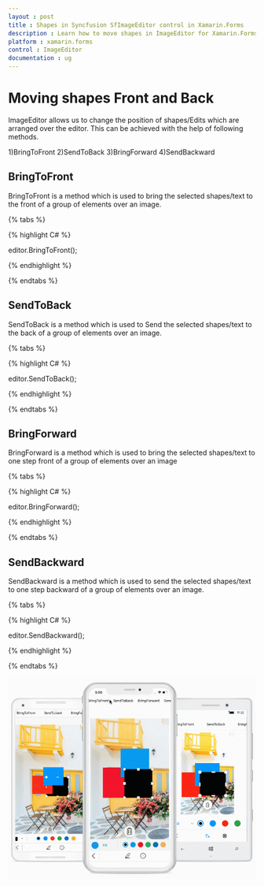 ```yaml
---
layout : post
title : Shapes in Syncfusion SfImageEditor control in Xamarin.Forms
description : Learn how to move shapes in ImageEditor for Xamarin.Forms
platform : xamarin.forms
control : ImageEditor
documentation : ug
---
```


# Moving shapes Front and Back

ImageEditor allows us to change the position of shapes/Edits which are arranged over the editor. This can be achieved with the help of following methods. 

1)BringToFront
2)SendToBack
3)BringForward
4)SendBackward

## BringToFront

BringToFront is a method which is used to bring the selected shapes/text to the front of a group of elements over an image.

{% tabs %}

{% highlight C# %}

   editor.BringToFront();

{% endhighlight %}

{% endtabs %}

## SendToBack

SendToBack is a method which is used to Send the selected shapes/text to the back of a group of elements over an image.

{% tabs %}

{% highlight C# %}

   editor.SendToBack();

{% endhighlight %}

{% endtabs %}

## BringForward

BringForward is a method which is used to bring the selected shapes/text to one step front of a group of elements over an image

{% tabs %}

{% highlight C# %}

   editor.BringForward();

{% endhighlight %}

{% endtabs %}

## SendBackward

SendBackward is a method which is used to send the selected shapes/text to one step backward of a group of elements over an image.

{% tabs %}

{% highlight C# %}

   editor.SendBackward();

{% endhighlight %}

{% endtabs %}

![SfImageEditor](ImageEditor_images/BringToFront.gif)